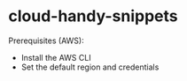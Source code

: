 # cloud-handy-snippets

Prerequisites (AWS):
* Install the AWS CLI
* Set the default region and credentials
